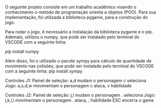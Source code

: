O seguinte projeto consiste em um trabalho acadêmico visando o conhecimento o metódo de programação orienta a objetos (POO). Para sua implementação, foi utilizada a biblioteca pygame, para a construção do jogo.

Para rodar o jogo, é necessário a instalação da biblioteca pygame e o pip. Ademais, utilizou o numpy, que pode ser instalado pelo terminal do VSCODE com a seguinte linha:

pip install numpy

Além disso, foi o utilizado o pacote sympy para cálculo de quantidade de movimento nas colisões, que pode ser instalado pelo terminal do VSCODE com a seguinte linha:
pip install sympy

Controles J1:
	Painel de seleção:
		a,d mudam o personagem
		c seleciona
	Jogo:
		a,s,d,w movimentam o personagem
		c ataca, v habilidade

Controles J2:
	Painel de seleção:
		j,l mudam o personagem
		. seleciona
	Jogo:
		j,k,l,i movimentam o personagem
		. ataca, ; habilidade
ESC encerra o game
